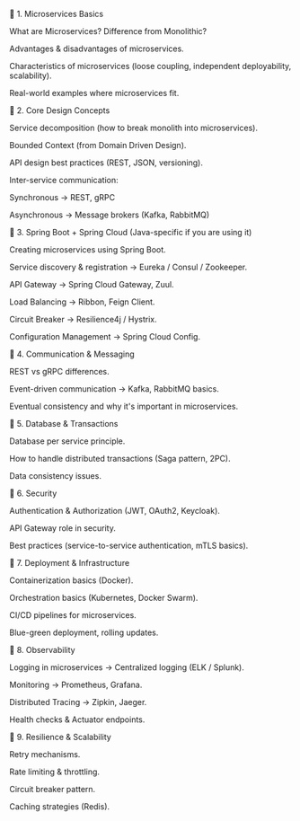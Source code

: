 🔹 1. Microservices Basics

What are Microservices? Difference from Monolithic?

Advantages & disadvantages of microservices.

Characteristics of microservices (loose coupling, independent deployability, scalability).

Real-world examples where microservices fit.

🔹 2. Core Design Concepts

Service decomposition (how to break monolith into microservices).

Bounded Context (from Domain Driven Design).

API design best practices (REST, JSON, versioning).

Inter-service communication:

Synchronous → REST, gRPC

Asynchronous → Message brokers (Kafka, RabbitMQ)

🔹 3. Spring Boot + Spring Cloud (Java-specific if you are using it)

Creating microservices using Spring Boot.

Service discovery & registration → Eureka / Consul / Zookeeper.

API Gateway → Spring Cloud Gateway, Zuul.

Load Balancing → Ribbon, Feign Client.

Circuit Breaker → Resilience4j / Hystrix.

Configuration Management → Spring Cloud Config.

🔹 4. Communication & Messaging

REST vs gRPC differences.

Event-driven communication → Kafka, RabbitMQ basics.

Eventual consistency and why it's important in microservices.

🔹 5. Database & Transactions

Database per service principle.

How to handle distributed transactions (Saga pattern, 2PC).

Data consistency issues.

🔹 6. Security

Authentication & Authorization (JWT, OAuth2, Keycloak).

API Gateway role in security.

Best practices (service-to-service authentication, mTLS basics).

🔹 7. Deployment & Infrastructure

Containerization basics (Docker).

Orchestration basics (Kubernetes, Docker Swarm).

CI/CD pipelines for microservices.

Blue-green deployment, rolling updates.

🔹 8. Observability

Logging in microservices → Centralized logging (ELK / Splunk).

Monitoring → Prometheus, Grafana.

Distributed Tracing → Zipkin, Jaeger.

Health checks & Actuator endpoints.

🔹 9. Resilience & Scalability

Retry mechanisms.

Rate limiting & throttling.

Circuit breaker pattern.

Caching strategies (Redis).